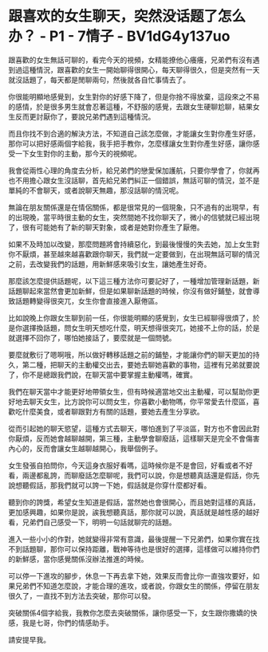 # 跟喜欢的女生聊天，突然没话题了怎么办？ - P1 - 7情子 - BV1dG4y137uo

跟喜歡的女生無話可聊的，看完今天的視頻，女精能撩他心癢癢，兄弟們有沒有遇到過這種情況，跟喜歡的女生一開始聊得很開心，每天聊得很久，但是突然有一天就沒話題了，每天都是閒聊兩句，然後就各自忙事情去了。

你很能明顯地感覺到，女生對你的好感下降了，但是你捨不得放棄，這段來之不易的感情，於是很多男生就會忍著這種，不舒服的感覺，去跟女生硬聊尬聊，結果女生反而更討厭你了，要說兄弟們遇到這種情況。

而且你找不到合適的解決方法，不知道自己該怎麼做，才能讓女生對你產生好感，那你可以把好感兩個字給我，我手把手教你，怎麼樣讓女生對你產生好感，讓你感受一下女生對你的主動，那今天的視頻呢。

我會從兩性心理的角度去分析，給兄弟們的戀愛保加護航，只要你學會了，你就再也不用擔心跟女生沒話聊，首先給兄弟們糾正一個錯誤，無話可聊的情況，並不是單純的不會聊天，或者說聊天無趣，那沒話聊的情況呢。

無論在朋友關係還是在情侶關係，都是很常見的一個現象，只不過有的出現早，有的出現晚，當平時很主動的女生，突然間她不找你聊天了，微小的信號就已經出現了，很有可能她有了新的聊天對象，或者是她對你產生了厭倦。

如果不及時加以改變，那麼問題將會持續惡化，到最後慢慢的失去她，加上女生對你不厭煩，甚至越來越喜歡跟你聊天，我們就一定要做到，在出現無話可聊的情況之前，去改變我們的話題，用新鮮感來吸引女生，讓她產生好奇。

那麼該怎麼提供話題呢，以下這三種方法你可要記好了，一種增加管理新話題，新話題聊起來當然會更加新鮮，但是如果聊新話題的時候，你沒有做好鋪墊，就會導致話題轉變得很突兀，女生你會直接進入厭倦區。

比如說晚上你跟女生聊到前一任，你很能明顯的感覺到，女生已經聊得很煩了，於是你選擇換話題，問女生明天想吃什麼，明天想得很突兀，她接不上你的話，於是就選擇不回你了，哪怕她接話了，要麼就是一個問號。

要麼就敷衍了嗯啊哦，所以做好轉移話題之前的鋪墊，才能讓你們的聊天更加的持久，第二種，把聊天的主動權交出去，要她去聊她喜歡的事物，這裡有兄弟就要說了，你不是總跟我們說，在聊天當中要掌握主動權嗎，確實。

我們在聊天當中才能更好地帶領女生，但有時候適當地交出主動權，可以幫助你更好地去聊天女生，比方說你可以問女生，你喜歡小動物嗎，你平常愛去什麼區，喜歡吃什麼美食，或者聊跟對方有關的話題，要她去產生分享欲。

從而引起她的聊天慾望，這種方式去聊天，哪怕進到了平淡區，對方也不會因此對你厭煩，反而她會越聊越開，第三種，主動學會聊廢話，這樣聊天是完全不會傷害內心的，反而會讓女生越聊越開心，我舉個例子。

女生發張自拍問你，今天這身衣服好看嗎，這時候你是不是會回，好看或者不好看，兩邊都亂誇，而聊廢話怎麼聊呢，我們可以說，你是想聽真話還是假話，你先說想聽假話，那我們就可以誇一下她，假話就是你穿什麼都好看。

聽到你的誇獎，希望女生知道是假話，當然她也會很開心，而且她對這樣的真話，更加感興趣，如果你是說，誒我想聽真話，那你就可以說，真話就是越性感的越好看，兄弟們自己感受一下，明明一句話就聊完的話題。

進入一些小小的作對，她就變得非常有意識，最後提醒一下兄弟們，如果你實在找不到話題聊，那你可以保持距離，戰神等待也是很好的選擇，這樣做可以維持你們的新鮮感，當你感覺關係沒辦法推進的時候。

可以停一下進攻的腳步，休息一下再去拿下她，效果反而會比你一直強攻要好，如果兄弟們不知道怎麼說，才能合理的進攻，或者說，你跟女生的關係，停留在朋友很久了，一直找不到方法去突破，那你可以發。

突破關係4個字給我，我教你怎麼去突破關係，讓你感受一下，女生跟你撒嬌的快感，我是七哥，你們的情感助手。

請安提早我。
